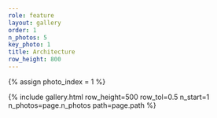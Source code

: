 ```yaml
---
role: feature
layout: gallery
order: 1
n_photos: 5
key_photo: 1
title: Architecture
row_height: 800
---
```


{% assign photo_index = 1 %}

{% include gallery.html row_height=500 row_tol=0.5 n_start=1 n_photos=page.n_photos path=page.path %}
